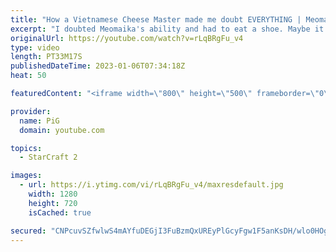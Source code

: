 ```yaml
---
title: "How a Vietnamese Cheese Master made me doubt EVERYTHING | Meomaika - StarCraft 2"
excerpt: "I doubted Meomaika's ability and had to eat a shoe. Maybe it's a sign I should play like him.  Maru vs Vietnamese Cheese Master Meomaika: https://youtu.be/RWOejrTkQFw -- 🐷 Second Channel for Learning StarCraft 2: https://www.youtube.com/c/PiGRandom 🐷 Third Channel for Daily Pro Casts: https://www.youtube.com/c/PiGCasts"
originalUrl: https://youtube.com/watch?v=rLqBRgFu_v4
type: video
length: PT33M17S
publishedDateTime: 2023-01-06T07:34:18Z
heat: 50

featuredContent: "<iframe width=\"800\" height=\"500\" frameborder=\"0\" src=\"https://www.youtube.com/embed/rLqBRgFu_v4\" allow=\"accelerometer; autoplay; encrypted-media; gyroscope; picture-in-picture\" allowfullscreen></iframe>"

provider:
  name: PiG
  domain: youtube.com

topics:
  - StarCraft 2

images:
  - url: https://i.ytimg.com/vi/rLqBRgFu_v4/maxresdefault.jpg
    width: 1280
    height: 720
    isCached: true

secured: "CNPcuvSZfwlwS4mAYfuDEGjI3FuBzmQxUREyPlGcyFgw1F5anKsDH/wlo0HOgtfeKYDL1nIXLLK3AlRyckO2+tP92oDygQphwB7Wa7F/eeb9v+Rxj21VE0yhAPhNoDBC6DRvOtqKHdAmyQ4c2t0MvpYd2HXGnnG/dwUl3RYhKkUAFPGyGtlkTBGg8A/F4NOO9AWjiHZRRpHnC7svBVkTFQ5RHt2Sx1WSRvlFezYvqNN7+l8euiLO3sw8bjdbAzJboOEUjSUsGIJIeh3ZPkwHRFw6kCV3xMd0sYhtDfkolTb1Y99CqyVU+Li9Iaz4Rrb76Tf+EO/AtHrof315jFECYMKBZuu0XskYJU+qn24d6sfKViTOe18/UUGgIR/C/nWWmgB+Nv6vVJMhCc9673ovW8iPLkA5ivmgpN7lJN/v5Bk=;6hZJiTRJHi2znVyx3WizBw=="
---
```



